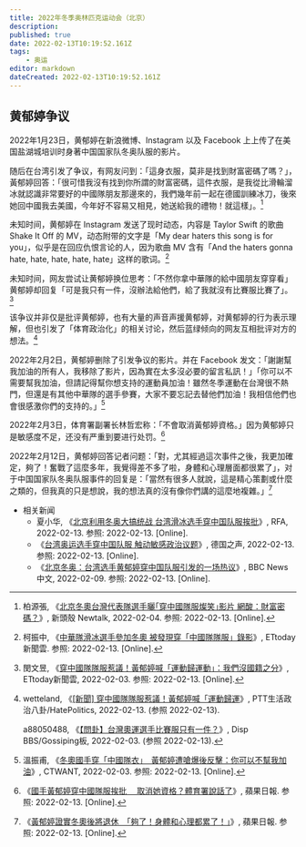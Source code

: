 ```yaml
---
title: 2022年冬季奥林匹克运动会（北京）
description:
published: true
date: 2022-02-13T10:19:52.161Z
tags:
    - 奥运
editor: markdown
dateCreated: 2022-02-13T10:19:52.161Z
---
```


## 黄郁婷争议

2022年1月23日，黄郁婷在新浪微博、Instagram 以及 Facebook 上上传了在美国盐湖城培训时身著中国国家队冬奥队服的影片。

随后在台湾引发了争议，有网友问到：「這身衣服，莫非是找到財富密碼了嗎？」，黃郁婷回答：「很可惜我沒有找到你所謂的財富密碼，這件衣服，是我從比滑輪溜冰就認識非常要好的中國隊朋友那邊來的，我們幾年前一起在德國訓練冰刀，後來她回中國我去美國，今年好不容易又相見，她送給我的禮物！就這樣」。[^705156]

[^705156]: 柏源張, 《[北京冬奧台灣代表隊選手曬｢穿中國隊服燦笑｣影片 網酸：財富密碼？](https://web.archive.org/web/20220204040540/https://newtalk.tw/news/view/2022-02-03/705156)》, 新頭殼 Newtalk, 2022-02-04. 参照: 2022-02-13. [Online].

未知时间，黄郁婷在 Instagram 发送了现时动态，内容是 Taylor Swift 的歌曲 Shake It Off 的 MV，动态附带的文字是「My dear haters this song is for you」，似乎是在回应仇恨言论的人，因为歌曲 MV 含有「And the haters gonna hate, hate, hate, hate, hate」这样的歌词。[^2182487]

[^2182487]: 柯振中, 《[中華隊滑冰選手參加冬奧 被發現穿「中國隊隊服」錄影](https://sports.ettoday.net/news/2182487)》, ETtoday新聞雲. 参照: 2022-02-13. [Online].

未知时间，网友尝试让黄郁婷换位思考：「不然你拿中華隊的給中國朋友穿穿看」黄郁婷却回复「可是我只有一件，沒辦法給他們，給了我就沒有比賽服比賽了」。[^2182]

[^2182]: 閔文昱, 《[穿中國隊隊服惹議！黃郁婷喊「運動歸運動」：我們沒國籍之分](https://web.archive.org/web/20220203110241/https://sports.ettoday.net/news/2182506)》, ETtoday新聞雲, 2022-02-03. 参照: 2022-02-13. [Online].

该争议并非仅是批评黄郁婷，也有大量的声音声援黄郁婷，对黄郁婷的行为表示理解，但也引发了「体育政治化」的相关讨论，然后蓝绿倾向的网友互相批评对方的想法。[^4384]

[^4384]: wetteland, 《[[新聞] 穿中國隊隊服惹議！黃郁婷喊「運動歸運](https://web.archive.org/web/20220213034713/https://webcache.googleusercontent.com/search?q=cache:nM3wsCapJ98J:https://ptt-politics.com/HatePolitics/l/POLITICS.M.1643843494.A.766)》, PTT生活政治八卦/HatePolitics, 2022-02-13. (参照 2022-02-13).

    a88050488, 《[【問卦】台灣奧運選手比賽服只有一件？](https://disp.cc/b/163-eBHv)》, Disp BBS/Gossiping板, 2022-02-03. (参照 2022-02-13).

2022年2月2日，黄郁婷删除了引发争议的影片。并在 Facebook 发文：「謝謝幫我加油的所有人，我移除了影片，因為實在太多沒必要的留言私訊！」「你可以不需要幫我加油，但請記得幫你想支持的運動員加油！雖然冬季運動在台灣很不熱門，但還是有其他中華隊的選手參賽，大家不要忘記去替他們加油！我相信他們也會很感激你們的支持的。」[^166173]

[^166173]: 溫振甫, 《[冬奧國手穿「中國隊衣」　黃郁婷遭嗆爆後反擊：你可以不幫我加油](https://web.archive.org/web/20220203010141/https://www.ctwant.com/article/166173)》, CTWANT, 2022-02-03. 参照: 2022-02-13. [Online].

2022年2月3日，体育署副署长林哲宏称：「不會取消黃郁婷資格。」因为黄郁婷只是敏感度不足，还没有严重到要进行处罚。[^E4DU]

[^E4DU]: 《[國手黃郁婷穿中國隊服挨批 　取消她資格？體育署說話了](https://web.archive.org/web/20220203083019/https://tw.appledaily.com/sports/20220203/S2DWPBZXIZHLNE4DU6NKXR7NRQ/)》, 蘋果日報. 参照: 2022-02-13. [Online].

2022年2月12日，黄郁婷回答记者问题：「對，尤其經過這次事件之後，我更加確定，夠了！奮戰了這麼多年，我覺得差不多了啦，身體和心理層面都很累了」，对于中国国家队冬奥队服事件的回复是：「當然有很多人就說，這是精心策劃或什麼之類的，但我真的只是想說，我的想法真的沒有像你們講的這麼地複雜。」[^767Q]

[^767Q]: 《[黃郁婷證實冬奧後將退休　「夠了！身體和心理都累了！」](https://web.archive.org/web/20220212122129/https://tw.appledaily.com/sports/20220212/FLZYQT7L2ZDJTCEHP767QH2WRY/)》, 蘋果日報. 参照: 2022-02-13. [Online].

+ 相关新闻
    + 夏小华, 《[北京利用冬奥大搞统战 台湾滑冰选手穿中国队服挨批](https://web.archive.org/web/20220213043728/https://www.rfa.org/mandarin/yataibaodao/gangtai/hx-02042022051746.html#.Yf07QMO37MM.twitter)》, RFA, 2022-02-13. 参照: 2022-02-13. [Online].
    + 《[台湾奥运选手穿中国队服 触动敏感政治议题](https://web.archive.org/web/20220213043624/https://www.dw.com/zh/台湾奥运选手穿中国队服-触动敏感政治议题/a-60642334)》, 德国之声, 2022-02-13. 参照: 2022-02-13. [Online].
    + 《[北京冬奥：台湾选手黄郁婷穿中国队服引发的一场热议](https://web.archive.org/web/20220209040010/https://www.bbc.com/zhongwen/simp/60230498)》, BBC News 中文, 2022-02-09. 参照: 2022-02-13. [Online].
